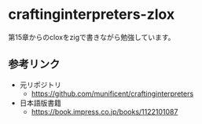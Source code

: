 # craftinginterpreters-zlox

第15章からのcloxをzigで書きながら勉強しています。

## 参考リンク

- 元リポジトリ
  - <https://github.com/munificent/craftinginterpreters>
- 日本語版書籍
  - <https://book.impress.co.jp/books/1122101087>
